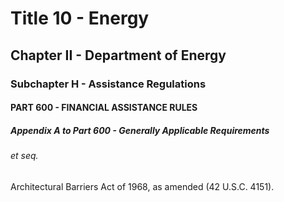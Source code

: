 
# Title 10 - Energy
## Chapter II - Department of Energy
### Subchapter H - Assistance Regulations
#### PART 600 - FINANCIAL ASSISTANCE RULES
##### Appendix A to Part 600 - Generally Applicable Requirements
###### et seq.

Architectural Barriers Act of 1968, as amended (42 U.S.C. 4151).
